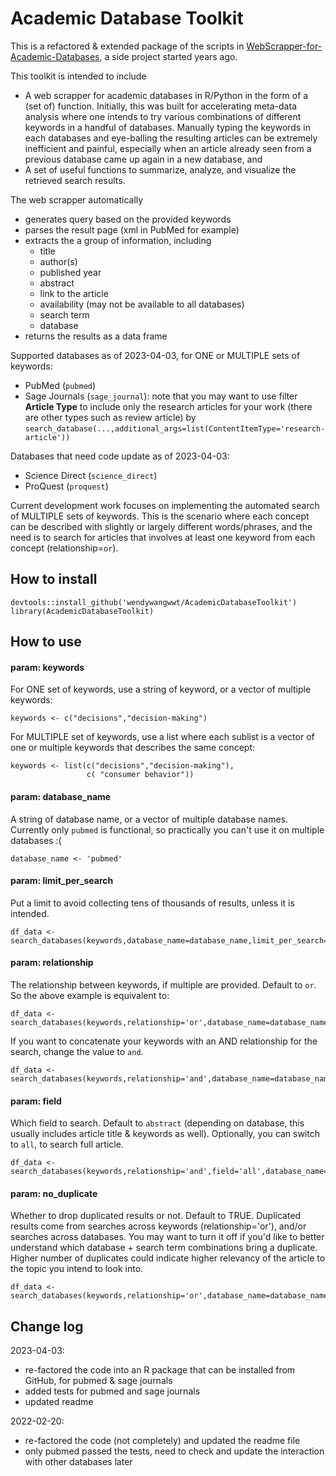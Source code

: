# Academic Database Toolkit
This is a refactored & extended package of the scripts in [WebScrapper-for-Academic-Databases](https://github.com/wendywangwwt/WebScrapper-for-Academic-Databases), a side project started years ago.

This toolkit is intended to include
- A web scrapper for academic databases in R/Python in the form of a (set of) function. Initially, this was built for accelerating meta-data analysis where one intends to try various combinations of different keywords in a handful of databases. Manually typing the keywords in each databases and eye-balling the resulting articles can be extremely inefficient and painful, especially when an article already seen from a previous database came up again in a new database, and
- A set of useful functions to summarize, analyze, and visualize the retrieved search results.

The web scrapper automatically
- generates query based on the provided keywords
- parses the result page (xml in PubMed for example)
- extracts the a group of information, including
  - title
  - author(s)
  - published year
  - abstract
  - link to the article
  - availability (may not be available to all databases)
  - search term
  - database
- returns the results as a data frame

Supported databases as of 2023-04-03, for ONE or MULTIPLE sets of keywords:
- PubMed (`pubmed`)
- Sage Journals (`sage_journal`): note that you may want to use filter **Article Type** to include only the research articles for your work (there are other types such as review article) by `search_database(...,additional_args=list(ContentItemType='research-article'))`


Databases that need code update as of 2023-04-03:
- Science Direct (`science_direct`)
- ProQuest (`proquest`)

Current development work focuses on implementing the automated search of MULTIPLE sets of keywords. This is the scenario where each concept can be described with slightly or largely different words/phrases, and the need is to search for articles that involves at least one keyword from each concept (relationship=`or`).


## How to install
```
devtools::install_github('wendywangwwt/AcademicDatabaseToolkit')
library(AcademicDatabaseToolkit)
```

## How to use

#### param: keywords
For ONE set of keywords, use a string of keyword, or a vector of multiple keywords:
```
keywords <- c("decisions","decision-making")
```
For MULTIPLE set of keywords, use a list where each sublist is a vector of one or multiple keywords that describes the same concept:
```
keywords <- list(c("decisions","decision-making"),
                 c( "consumer behavior"))
```

#### param: database_name
A string of database name, or a vector of multiple database names. Currently only `pubmed` is functional, so practically you can't use it on multiple databases :(
```
database_name <- 'pubmed'
```

#### param: limit_per_search
Put a limit to avoid collecting tens of thousands of results, unless it is intended.
```
df_data <- search_databases(keywords,database_name=database_name,limit_per_search=300)
```

#### param: relationship
The relationship between keywords, if multiple are provided. Default to `or`. So the above example is equivalent to:
```
df_data <- search_databases(keywords,relationship='or',database_name=database_name,limit_per_search=300)
```

If you want to concatenate your keywords with an AND relationship for the search, change the value to `and`.
```
df_data <- search_databases(keywords,relationship='and',database_name=database_name,limit_per_search=300)
```

#### param: field
Which field to search. Default to `abstract` (depending on database, this usually includes article title & keywords as well). Optionally, you can switch to `all`, to search full article.
```
df_data <- search_databases(keywords,relationship='and',field='all',database_name=database_name,limit_per_search=300)
```

#### param: no_duplicate
Whether to drop duplicated results or not. Default to TRUE. Duplicated results come from searches across keywords (relationship='or'), and/or searches across databases. You may want to turn it off if you'd like to better understand which database + search term combinations bring a duplicate. Higher number of duplicates could indicate higher relevancy of the article to the topic you intend to look into.
```
df_data <- search_databases(keywords,relationship='or',database_name=database_name,no_duplicate=F,limit_per_search=300)
```


    
## Change log
2023-04-03:
- re-factored the code into an R package that can be installed from GitHub, for pubmed & sage journals
- added tests for pubmed and sage journals
- updated readme

2022-02-20:
- re-factored the code (not completely) and updated the readme file
- only pubmed passed the tests, need to check and update the interaction with other databases later

